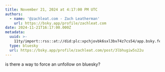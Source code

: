```yaml
---
title: November 21, 2024 at 4:17:00 PM UTC
authors:
  - name: '@zachleat.com - Zach Leatherman'
    url: https://bsky.app/profile/zachleat.com
date: 2024-11-21T16:17:00.000Z
metadata:
  uuid: >-
    11ty/import::rss::at://did:plc:xpchjovbk6sxl3bv74z7cs54/app.bsky.feed.post/3lbhugiw5s22u
  type: bluesky
  url: https://bsky.app/profile/zachleat.com/post/3lbhugiw5s22u
---
```

is there a way to force an unfollow on bluesky?